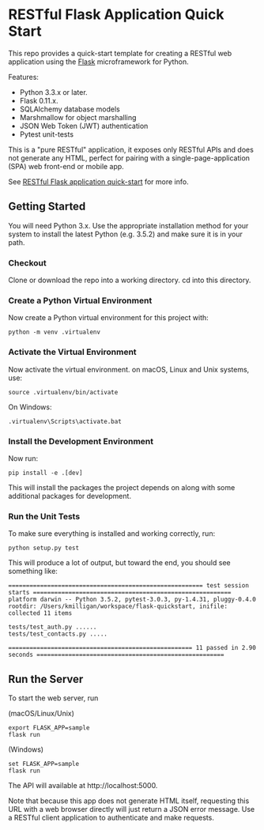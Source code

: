 RESTful Flask Application Quick Start
=====================================

This repo provides a quick-start template for creating a RESTful web application using the [Flask](http://flask.pocoo.org/) microframework for Python.

Features:
* Python 3.3.x or later.
* Flask 0.11.x.
* SQLAlchemy database models
* Marshmallow for object marshalling
* JSON Web Token (JWT) authentication
* Pytest unit-tests

This is a "pure RESTful" application, it exposes only RESTful APIs and does not generate any HTML, perfect for pairing with a single-page-application (SPA) web front-end or mobile app.

See [RESTful Flask application quick-start](http://keathmilligan.net/restful-flask-application-quick-start/) for more info.


## Getting Started

You will need Python 3.x. Use the appropriate installation method for your system to install the latest Python (e.g. 3.5.2) and make sure it is in your path.

### Checkout

Clone or download the repo into a working directory. cd into this directory.

### Create a Python Virtual Environment

Now create a Python virtual environment for this project with:

```
python -m venv .virtualenv
```

### Activate the Virtual Environment

Now activate the virtual environment. on macOS, Linux and Unix systems, use:

```
source .virtualenv/bin/activate
```

On Windows:

```
.virtualenv\Scripts\activate.bat
```

### Install the Development Environment

Now run:

```
pip install -e .[dev]
```

This will install the packages the project depends on along with some additional packages for development.

### Run the Unit Tests

To make sure everything is installed and working correctly, run:

```
python setup.py test
```

This will produce a lot of output, but toward the end, you should see something like:

```
======================================================= test session starts ========================================================
platform darwin -- Python 3.5.2, pytest-3.0.3, py-1.4.31, pluggy-0.4.0
rootdir: /Users/kmilligan/workspace/flask-quickstart, inifile: 
collected 11 items 

tests/test_auth.py ......
tests/test_contacts.py .....

==================================================== 11 passed in 2.90 seconds =====================================================
```

## Run the Server

To start the web server, run

(macOS/Linux/Unix)
```
export FLASK_APP=sample
flask run
```

(Windows)
```
set FLASK_APP=sample
flask run
```

The API will available at http://localhost:5000.

Note that because this app does not generate HTML itself, requesting this URL with a web browser directly will just return a JSON error message. Use a RESTful client application to authenticate and make requests.
